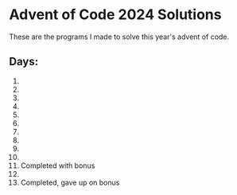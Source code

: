 # Advent of Code 2024 Solutions
These are the programs I made to solve this year's advent of code.

## Days:
1.
2.
3.
4.
5.
6.
7.
8.
9.
10.
11. Completed with bonus
12.
13. Completed, gave up on bonus
